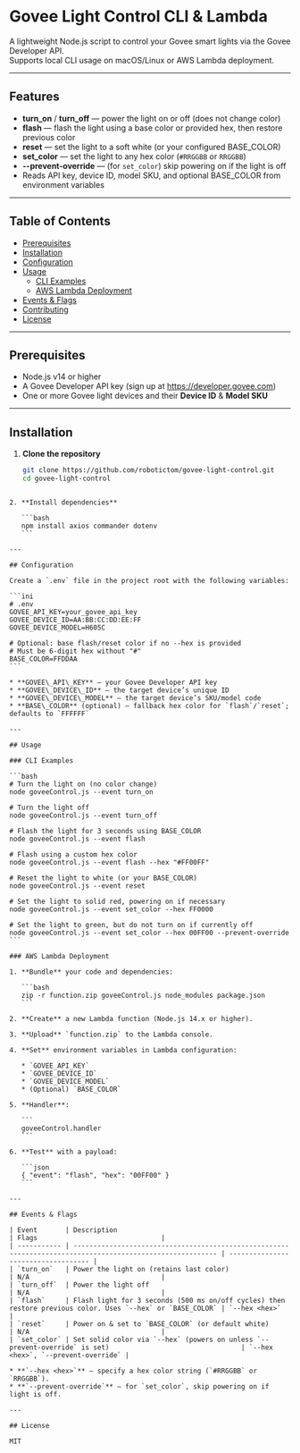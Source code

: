 # Govee Light Control CLI & Lambda

A lightweight Node.js script to control your Govee smart lights via the Govee Developer API.  
Supports local CLI usage on macOS/Linux or AWS Lambda deployment.

---

## Features

-   **turn_on** / **turn_off** — power the light on or off (does not change color)
-   **flash** — flash the light using a base color or provided hex, then restore previous color
-   **reset** — set the light to a soft white (or your configured BASE_COLOR)
-   **set_color** — set the light to any hex color (`#RRGGBB` or `RRGGBB`)
-   **--prevent-override** — (for `set_color`) skip powering on if the light is off
-   Reads API key, device ID, model SKU, and optional BASE_COLOR from environment variables

---

## Table of Contents

-   [Prerequisites](#prerequisites)
-   [Installation](#installation)
-   [Configuration](#configuration)
-   [Usage](#usage)
    -   [CLI Examples](#cli-examples)
    -   [AWS Lambda Deployment](#aws-lambda-deployment)
-   [Events & Flags](#events--flags)
-   [Contributing](#contributing)
-   [License](#license)

---

## Prerequisites

-   Node.js v14 or higher
-   A Govee Developer API key (sign up at https://developer.govee.com)
-   One or more Govee light devices and their **Device ID** & **Model SKU**

---

## Installation

1. **Clone the repository**
    ```bash
    git clone https://github.com/robotictom/govee-light-control.git
    cd govee-light-control
    ```

````

2. **Install dependencies**

   ```bash
   npm install axios commander dotenv
   ```

---

## Configuration

Create a `.env` file in the project root with the following variables:

```ini
# .env
GOVEE_API_KEY=your_govee_api_key
GOVEE_DEVICE_ID=AA:BB:CC:DD:EE:FF
GOVEE_DEVICE_MODEL=H605C

# Optional: base flash/reset color if no --hex is provided
# Must be 6-digit hex without "#"
BASE_COLOR=FFDDAA
```

* **GOVEE\_API\_KEY** — your Govee Developer API key
* **GOVEE\_DEVICE\_ID** — the target device’s unique ID
* **GOVEE\_DEVICE\_MODEL** — the target device’s SKU/model code
* **BASE\_COLOR** (optional) — fallback hex color for `flash`/`reset`; defaults to `FFFFFF`

---

## Usage

### CLI Examples

```bash
# Turn the light on (no color change)
node goveeControl.js --event turn_on

# Turn the light off
node goveeControl.js --event turn_off

# Flash the light for 3 seconds using BASE_COLOR
node goveeControl.js --event flash

# Flash using a custom hex color
node goveeControl.js --event flash --hex "#FF00FF"

# Reset the light to white (or your BASE_COLOR)
node goveeControl.js --event reset

# Set the light to solid red, powering on if necessary
node goveeControl.js --event set_color --hex FF0000

# Set the light to green, but do not turn on if currently off
node goveeControl.js --event set_color --hex 00FF00 --prevent-override
```

### AWS Lambda Deployment

1. **Bundle** your code and dependencies:

   ```bash
   zip -r function.zip goveeControl.js node_modules package.json
   ```

2. **Create** a new Lambda function (Node.js 14.x or higher).

3. **Upload** `function.zip` to the Lambda console.

4. **Set** environment variables in Lambda configuration:

   * `GOVEE_API_KEY`
   * `GOVEE_DEVICE_ID`
   * `GOVEE_DEVICE_MODEL`
   * (Optional) `BASE_COLOR`

5. **Handler**:

   ```
   goveeControl.handler
   ```

6. **Test** with a payload:

   ```json
   { "event": "flash", "hex": "00FF00" }
   ```

---

## Events & Flags

| Event       | Description                                                                                                | Flags                               |
| ----------- | ---------------------------------------------------------------------------------------------------------- | ----------------------------------- |
| `turn_on`   | Power the light on (retains last color)                                                                    | N/A                                 |
| `turn_off`  | Power the light off                                                                                        | N/A                                 |
| `flash`     | Flash light for 3 seconds (500 ms on/off cycles) then restore previous color. Uses `--hex` or `BASE_COLOR` | `--hex <hex>`                       |
| `reset`     | Power on & set to `BASE_COLOR` (or default white)                                                          | N/A                                 |
| `set_color` | Set solid color via `--hex` (powers on unless `--prevent-override` is set)                                 | `--hex <hex>`, `--prevent-override` |

* **`--hex <hex>`** — specify a hex color string (`#RRGGBB` or `RRGGBB`).
* **`--prevent-override`** — for `set_color`, skip powering on if light is off.

---

## License

MIT
````
